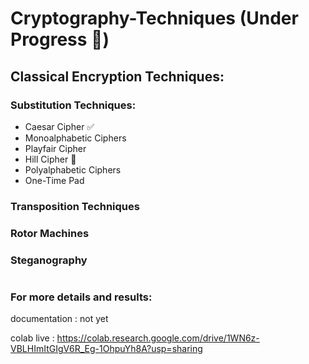 # Cryptography-Techniques (Under Progress 🚧)

## Classical Encryption Techniques:

### Substitution Techniques:
- Caesar Cipher ✅
- Monoalphabetic Ciphers
- Playfair Cipher
- Hill Cipher 🚧
- Polyalphabetic Ciphers
- One-Time Pad

### Transposition Techniques

### Rotor Machines

### Steganography

#

### For more details and results:

documentation : not yet

colab live : https://colab.research.google.com/drive/1WN6z-VBLHImItGIgV6R_Eg-1OhpuYh8A?usp=sharing





